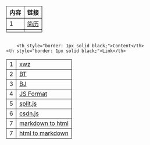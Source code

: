 
<body>
<div class="container">
<div id='left-div' style="width:20%; display:inline-block">

<table style="border-collapse: collapse; width: 100%;">
  <tr style="border: 1px solid black;">
  <th style="border: 1px solid black;">内容</th>
    <th style="border: 1px solid black;">链接</th>
  </tr>
  <tr style="border: 1px solid black;">
    <td style="border: 1px solid black;">1</td>
    <td style="border: 1px solid black;"><a href="简历md.pdf">简历</a></td>
  </tr>
    <tr style="border: 1px solid black;">
    <td style="border: 1px solid black;"></td>
    <td style="border: 1px solid black;"></td>
  </tr>
  
  </table>
            </div>

 
<div id='right-div' style="width: 80%; display:inline-block;vertical-align: top;">

<table style="border-collapse: collapse; width: 100%;">
  <tr style="border: 1px solid black;">
  
        <th style="border: 1px solid black;">Content</th>
    <th style="border: 1px solid black;">Link</th>
  </tr>
  <tr style="border: 1px solid black;">
    <td style="border: 1px solid black;">1</td>
    <td style="border: 1px solid black;"><a href="c/xwz.html">xwz</a></td>
  </tr>
  <tr style="border: 1px solid black;">
    <td style="border: 1px solid black;">2</td>
    <td style="border: 1px solid black;"><a href="https://m.youku.com/mid_video/id_XMjA1NTUzOTMxNg==.html?scene=short&playMode=pugv&sharekey=5563d53d1c42b7d5fe4b9cd1e4ad49e41">BT</a></td>
  </tr>
  <tr style="border: 1px solid black;">
    <td style="border: 1px solid black;">3</td>
    <td style="border: 1px solid black;"><a href="https://www.bilibili.com/video/BV1Yh411K79a/?spm_id_from=333.999.0.0">BJ</a></td>
  </tr>
  <tr style="border: 1px solid black;">
    <td style="border: 1px solid black;">4</td>
    <td style="border: 1px solid black;"><a href="https://www.qianbo.com.cn/Tool/Beautify/Js-Formatter.html">JS Format</a></td>
  </tr>
    <tr style="border: 1px solid black;">
    <td style="border: 1px solid black;">5</td>
    <td style="border: 1px solid black;"><a href="c/split.js">split.js</a></td>
  </tr>
  </tr>
    <tr style="border: 1px solid black;">
    <td style="border: 1px solid black;">6</td>
    <td style="border: 1px solid black;"><a href="c/csdn.js">csdn.js</a></td>
  </tr>
  </tr>
    <tr style="border: 1px solid black;">
    <td style="border: 1px solid black;">7</td>
    <td style="border: 1px solid black;"><a href="https://markdowntohtml.com/">markdown to html</a></td>
  </tr>
  </tr>
    <tr style="border: 1px solid black;">
    <td style="border: 1px solid black;">7</td>
    <td style="border: 1px solid black;"><a href="https://codebeautify.org/html-to-markdown">html to markdown</a></td>
  </tr>
</table>
            </div>
</div>
</body>



